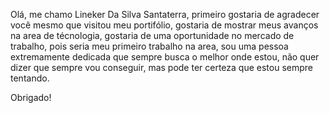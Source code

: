 Olá, me chamo Lineker Da Silva Santaterra, primeiro gostaria de agradecer você mesmo que visitou meu portifólio, gostaria de mostrar meus avanços na area de técnologia, gostaria de uma oportunidade no mercado de trabalho, pois seria meu primeiro trabalho na area, sou uma pessoa extremamente 
dedicada que sempre busca o melhor onde estou, não quer dizer que sempre vou conseguir, mas pode ter certeza que estou sempre tentando.

Obrigado!
